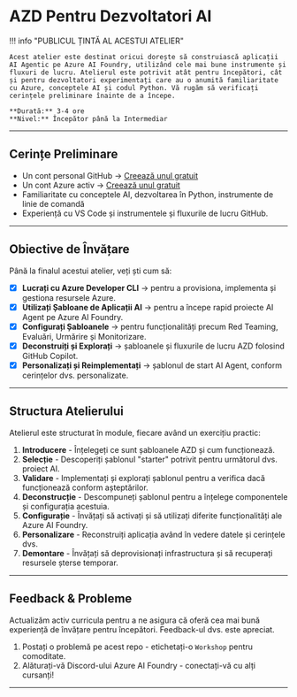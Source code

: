<!--
CO_OP_TRANSLATOR_METADATA:
{
  "original_hash": "e3a6c07efed58baba33b43c69174aef8",
  "translation_date": "2025-09-25T02:18:50+00:00",
  "source_file": "workshop/docs/instructions/0-Introduction.md",
  "language_code": "ro"
}
-->
# AZD Pentru Dezvoltatori AI

!!! info "PUBLICUL ȚINTĂ AL ACESTUI ATELIER"
   
    Acest atelier este destinat oricui dorește să construiască aplicații AI Agentic pe Azure AI Foundry, utilizând cele mai bune instrumente și fluxuri de lucru. Atelierul este potrivit atât pentru începători, cât și pentru dezvoltatori experimentați care au o anumită familiaritate cu Azure, conceptele AI și codul Python. Vă rugăm să verificați cerințele preliminare înainte de a începe.

    **Durată:** 3-4 ore  
    **Nivel:** Începător până la Intermediar  

---

## Cerințe Preliminare

- Un cont personal GitHub → [Creează unul gratuit](https://github.com/signup)
- Un cont Azure activ → [Creează unul gratuit](https://aka.ms/free)
- Familiaritate cu conceptele AI, dezvoltarea în Python, instrumente de linie de comandă
- Experiență cu VS Code și instrumentele și fluxurile de lucru GitHub.

---

## Obiective de Învățare

Până la finalul acestui atelier, veți ști cum să:

- [X] **Lucrați cu Azure Developer CLI** → pentru a provisiona, implementa și gestiona resursele Azure.
- [X] **Utilizați Șabloane de Aplicații AI** → pentru a începe rapid proiecte AI Agent pe Azure AI Foundry.
- [X] **Configurați Șabloanele** → pentru funcționalități precum Red Teaming, Evaluări, Urmărire și Monitorizare.
- [X] **Deconstruiți și Explorați** → șabloanele și fluxurile de lucru AZD folosind GitHub Copilot.
- [X] **Personalizați și Reimplementați** → șablonul de start AI Agent, conform cerințelor dvs. personalizate.

---

## Structura Atelierului

Atelierul este structurat în module, fiecare având un exercițiu practic:

1. **Introducere** - Înțelegeți ce sunt șabloanele AZD și cum funcționează.
1. **Selecție** - Descoperiți șablonul "starter" potrivit pentru următorul dvs. proiect AI.
1. **Validare** - Implementați și explorați șablonul pentru a verifica dacă funcționează conform așteptărilor.
1. **Deconstrucție** - Descompuneți șablonul pentru a înțelege componentele și configurația acestuia.
1. **Configurație** - Învățați să activați și să utilizați diferite funcționalități ale Azure AI Foundry.
1. **Personalizare** - Reconstruiți aplicația având în vedere datele și cerințele dvs.
1. **Demontare** - Învățați să deprovisionați infrastructura și să recuperați resursele șterse temporar.

---

## Feedback & Probleme

Actualizăm activ curricula pentru a ne asigura că oferă cea mai bună experiență de învățare pentru începători. Feedback-ul dvs. este apreciat.

1. Postați o problemă pe acest repo - etichetați-o `Workshop` pentru comoditate.
1. Alăturați-vă Discord-ului Azure AI Foundry - conectați-vă cu alți cursanți!

---

